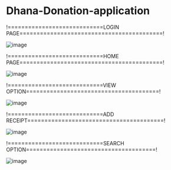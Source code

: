 # Dhana-Donation-application


!============================LOGIN PAGE==========================================!


![image](https://github.com/shivaprasad-kulal/Dhana-Donation-application/assets/57038598/e58dd294-573d-48f7-91fb-acb8ab39b3a9)



!============================HOME PAGE==========================================!

![image](https://github.com/shivaprasad-kulal/Dhana-Donation-application/assets/57038598/7d762a7f-1f7f-44d6-9d97-0987d105c990)



!============================VIEW OPTION=======================================!

![image](https://github.com/shivaprasad-kulal/Dhana-Donation-application/assets/57038598/37f4cbab-4a6c-4b52-a526-0a82dbe5841f)


!============================ADD RECEIPT========================================!

![image](https://github.com/shivaprasad-kulal/Dhana-Donation-application/assets/57038598/568db822-7781-451d-91f8-3573b28fda33)

!============================SEARCH OPTION======================================!

![image](https://github.com/shivaprasad-kulal/Dhana-Donation-application/assets/57038598/aa863975-0d63-48b3-bbf4-c685b703a28a)






